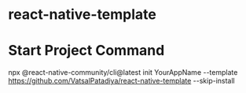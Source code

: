 # react-native-template

# Start Project Command

npx @react-native-community/cli@latest init YourAppName --template  https://github.com/VatsalPatadiya/react-native-template --skip-install
